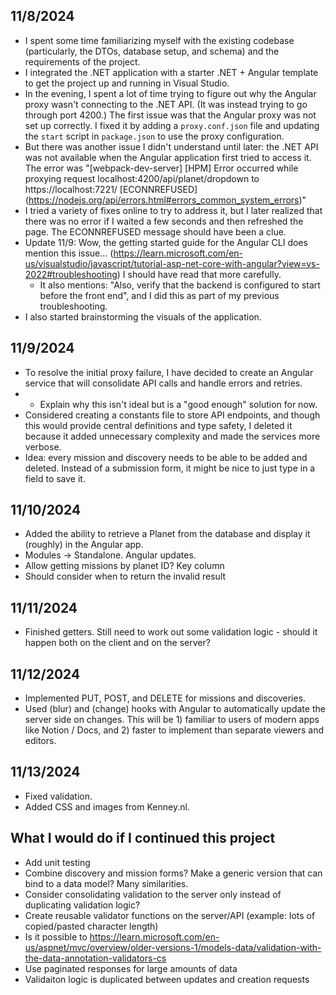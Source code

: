 ## 11/8/2024
- I spent some time familiarizing myself with the existing codebase (particularly, the DTOs, database setup, and schema) and the requirements of the project.
- I integrated the .NET application with a starter .NET + Angular template to get the project up and running in Visual Studio.
- In the evening, I spent a lot of time trying to figure out why the Angular proxy wasn't connecting to the .NET API. (It was instead trying to go through port 4200.)
  The first issue was that the Angular proxy was not set up correctly. I fixed it by adding a `proxy.conf.json` file and updating the `start` script in `package.json` to use the proxy configuration.
- But there was another issue I didn't understand until later: the .NET API was not available when the Angular application first tried to access it.
  The error was "[webpack-dev-server] [HPM] Error occurred while proxying request localhost:4200/api/planet/dropdown to https://localhost:7221/ [ECONNREFUSED] (https://nodejs.org/api/errors.html#errors_common_system_errors)"
- I tried a variety of fixes online to try to address it, but I later realized that there was no error if I waited a few seconds and then refreshed the page. The
  ECONNREFUSED message should have been a clue.
- Update 11/9: Wow, the getting started guide for the Angular CLI does mention this issue... (https://learn.microsoft.com/en-us/visualstudio/javascript/tutorial-asp-net-core-with-angular?view=vs-2022#troubleshooting) I should have read that more carefully.
  - It also mentions: "Also, verify that the backend is configured to start before the front end", and I did this as part of my previous troubleshooting.
- I also started brainstorming the visuals of the application.

## 11/9/2024
- To resolve the initial proxy failure, I have decided to create an Angular service that will consolidate API calls and handle errors and retries.
- - Explain why this isn't ideal but is a "good enough" solution for now.
- Considered creating a constants file to store API endpoints, and though this would provide central definitions and type safety, I deleted it because it added unnecessary complexity and made the services more verbose.
- Idea: every mission and discovery needs to be able to be added and deleted. Instead of a submission form, it might be nice to just type in a field to save it.

## 11/10/2024
- Added the ability to retrieve a Planet from the database and display it (roughly) in the Angular app.
- Modules -> Standalone. Angular updates.
- Allow getting missions by planet ID? Key column
- Should consider when to return the invalid result

## 11/11/2024
- Finished getters. Still need to work out some validation logic - should it happen both on the client and on the server?

## 11/12/2024
- Implemented PUT, POST, and DELETE for missions and discoveries.
- Used (blur) and (change) hooks with Angular to automatically update the server side on changes. This will be 1) familiar to users of modern apps like Notion / Docs, and 2) faster to implement than separate viewers and editors.

## 11/13/2024
- Fixed validation.
- Added CSS and images from Kenney.nl.

## What I would do if I continued this project
- Add unit testing
- Combine discovery and mission forms? Make a generic version that can bind to a data model? Many similarities.
- Consider consolidating validation to the server only instead of duplicating validation logic?
- Create reusable validator functions on the server/API (example: lots of copied/pasted character length)
- Is it possible to https://learn.microsoft.com/en-us/aspnet/mvc/overview/older-versions-1/models-data/validation-with-the-data-annotation-validators-cs
- Use paginated responses for large amounts of data
- Validaiton logic is duplicated between updates and creation requests